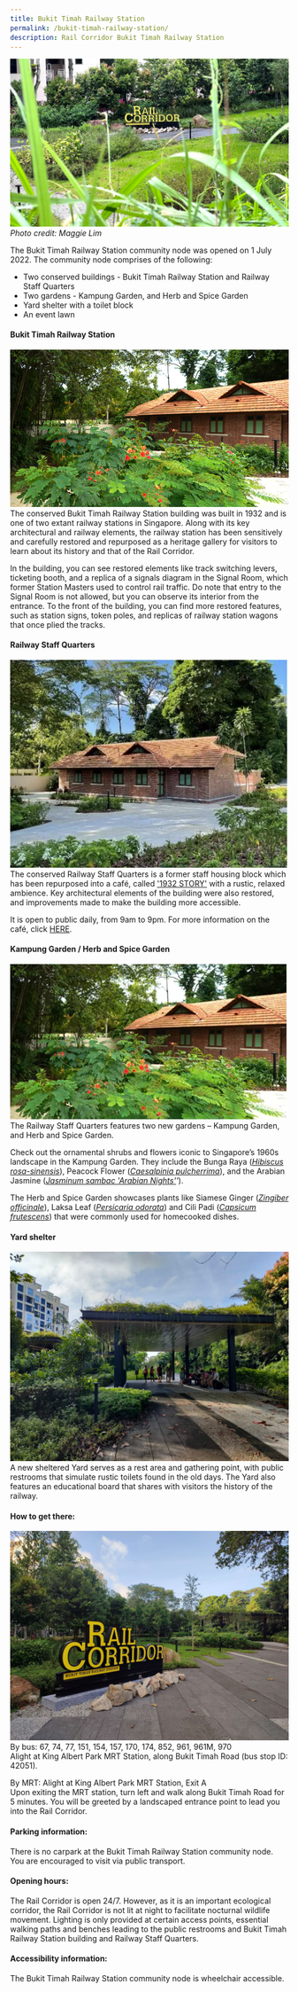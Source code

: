 ```yaml
---
title: Bukit Timah Railway Station
permalink: /bukit-timah-railway-station/
description: Rail Corridor Bukit Timah Railway Station
---
```

![rail corridor](/images/RC%20BTRS/RC%20BTRS%20-%20Maggie%20Lim.jpg)
*Photo credit: Maggie Lim*

The Bukit Timah Railway Station community node was opened on 1 July 2022.
The community node comprises of the following:

* Two conserved buildings - Bukit Timah Railway Station and Railway Staff Quarters
* Two gardens - Kampung Garden, and Herb and Spice Garden
* Yard shelter with a toilet block
* An event lawn 


#### **Bukit Timah Railway Station**
![rail corridor](/images/RC%20BTRS/Kampung%20Garden%20(resized).png)
The conserved Bukit Timah Railway Station building was built in 1932 and is one of two extant railway stations in Singapore. Along with its key architectural and railway elements, the railway station has been sensitively and carefully restored and repurposed as a heritage gallery for visitors to learn about its history and that of the Rail Corridor.

In the building, you can see restored elements like track switching levers, ticketing booth, and a replica of a signals diagram in the Signal Room, which former Station Masters used to control rail traffic. Do note that entry to the Signal Room is not allowed, but you can observe its interior from the entrance.
To the front of the building, you can find more restored features, such as station signs, token poles, and replicas of railway station wagons that once plied the tracks.


#### **Railway Staff Quarters**
![rail corridor](/images/RC%20BTRS/Railway%20Staff%20Quarters.png)
The conserved Railway Staff Quarters is a former staff housing block which has been repurposed into a café, called ['1932 STORY'](https://www.instagram.com/1932story/) with a rustic, relaxed ambience. Key architectural elements of the building were also restored, and improvements made to make the building more accessible.

It is open to public daily, from 9am to 9pm. For more information on the café, click [HERE](https://www.nparks.gov.sg/activities/dining/tenants).
 

#### **Kampung Garden / Herb and Spice Garden**
![kampung garden](/images/Kampung%20Garden.png)
The Railway Staff Quarters features two new gardens – Kampung Garden, and Herb and Spice Garden.

Check out the ornamental shrubs and flowers iconic to Singapore’s 1960s landscape in the Kampung Garden. They include the Bunga Raya (*[Hibiscus rosa-sinensis](https://www.nparks.gov.sg/florafaunaweb/flora/2/0/2095)*), Peacock Flower (*[Caesalpinia pulcherrima](https://www.nparks.gov.sg/florafaunaweb/flora/1/7/1740)*), and the Arabian Jasmine (*[Jasminum sambac 'Arabian Nights'](https://www.nparks.gov.sg/florafaunaweb/flora/5/2/5208)’*).

The Herb and Spice Garden showcases plants like Siamese Ginger (*[Zingiber officinale](https://www.nparks.gov.sg/florafaunaweb/flora/2/5/2573)*), Laksa Leaf (*[Persicaria odorata](https://www.nparks.gov.sg/florafaunaweb/flora/3/2/3207)*) and Cili Padi (*[Capsicum frutescens](https://www.nparks.gov.sg/florafaunaweb/flora/5/2/5206)*) that were commonly used for homecooked dishes.


#### **Yard shelter**
![rail corridor](/images/RC%20BTRS/The%20Yard.jpg)
A new sheltered Yard serves as a rest area and gathering point, with public restrooms that simulate rustic toilets found in the old days. The Yard also features an educational board that shares with visitors the history of the railway.


#### **How to get there:**
![rail corridor](/images/RC%20BTRS/RC%20BTRS%20Central%20entrance.jpg)  By bus: 67, 74, 77, 151, 154, 157, 170, 174, 852, 961, 961M, 970  
Alight at King Albert Park MRT Station, along Bukit Timah Road (bus stop ID: 42051).  
  
By MRT: Alight at King Albert Park MRT Station, Exit A  
Upon exiting the MRT station, turn left and walk along Bukit Timah Road for 5 minutes. You will be greeted by a landscaped entrance point to lead you into the Rail Corridor.

#### **Parking information:**  
There is no carpark at the Bukit Timah Railway Station community node. You are encouraged to visit via public transport.  
  
#### **Opening hours:**  
The Rail Corridor is open 24/7. However, as it is an important ecological corridor, the Rail Corridor is not lit at night to facilitate nocturnal wildlife movement. Lighting is only provided at certain access points, essential walking paths and benches leading to the public restrooms and Bukit Timah Railway Station building and Railway Staff Quarters.

#### **Accessibility information:**  
The Bukit Timah Railway Station community node is wheelchair accessible.